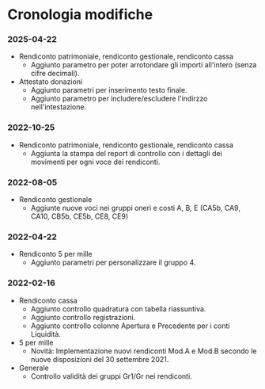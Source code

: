 # Cronologia modifiche
### 2025-04-22
* Rendiconto patrimoniale, rendiconto gestionale, rendiconto cassa
  * Aggiunto parametro per poter arrotondare gli importi all'intero (senza cifre decimali).  
* Attestato donazioni
  * Aggiunto parametri per inserimento testo finale.  
  * Aggiunto parametro per includere/escludere l'indirzzo nell'intestazione.
### 2022-10-25
* Rendiconto patrimoniale, rendiconto gestionale, rendiconto cassa
  * Aggiunta la stampa del report di controllo con i dettagli dei movimenti per ogni voce dei rendiconti.
### 2022-08-05
* Rendiconto gestionale
  * Aggiunte nuove voci nei gruppi oneri e costi A, B, E (CA5b, CA9, CA10, CB5b, CE5b, CE8, CE9)  
### 2022-04-22
* Rendiconto 5 per mille
  * Aggiunto parametri per personalizzare il gruppo 4.  
### 2022-02-16
* Rendiconto cassa
  * Aggiunto controllo quadratura con tabella riassuntiva.
  * Aggiunto controllo registrazioni.
  * Aggiunto controllo colonne Apertura e Precedente per i conti Liquidità.
* 5 per mille
  * Novità: Implementazione nuovi rendiconti Mod.A e Mod.B secondo le nuove disposizioni del 30 settembre 2021.
* Generale
  * Controllo validità dei gruppi Gr1/Gr nei rendiconti.  
